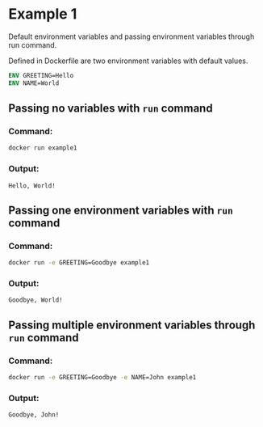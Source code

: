 # Example 1

Default environment variables and passing environment variables through run command.

Defined in Dockerfile are two environment variables with default values.

```Dockerfile
ENV GREETING=Hello
ENV NAME=World
```

## Passing no variables with `run` command

### Command:

```bash
docker run example1
```

### Output:

```
Hello, World!
```

## Passing one environment variables with `run` command

### Command:

```bash
docker run -e GREETING=Goodbye example1
```

### Output:

```
Goodbye, World!
```

## Passing multiple environment variables through `run` command

### Command:

```bash
docker run -e GREETING=Goodbye -e NAME=John example1
```

### Output:

```
Goodbye, John!
```
